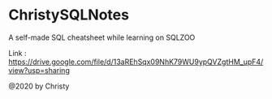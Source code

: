 # ChristySQLNotes

A self-made SQL cheatsheet while learning on SQLZOO 

Link : https://drive.google.com/file/d/13aREhSqx09NhK79WU9ypQVZgtHM_upF4/view?usp=sharing

@2020 by Christy

